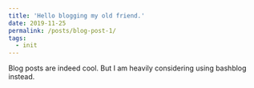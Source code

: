 ```yaml
---
title: 'Hello blogging my old friend.'
date: 2019-11-25
permalink: /posts/blog-post-1/
tags:
  - init
---
```


Blog posts are indeed cool. But I am heavily considering using bashblog instead.
